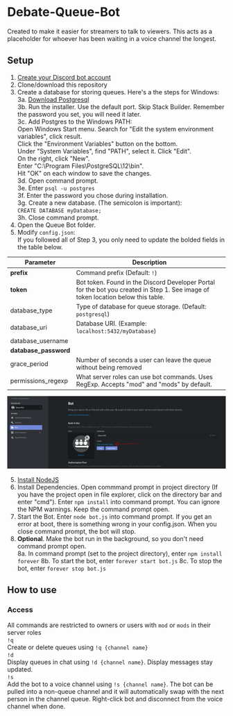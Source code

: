 # Debate-Queue-Bot
Created to make it easier for streamers to talk to viewers. This acts as a placeholder for whoever has been waiting in a voice channel the longest.  
  
## Setup
1. [Create your Discord bot account](https://discordpy.readthedocs.io/en/latest/discord.html)  
2. Clone/download this repository  
3. Create a database for storing queues. Here's a the steps for Windows:  
	3a. [Download Postgresql](https://www.enterprisedb.com/downloads/postgres-postgresql-downloads)  
	3b. Run the installer. Use the default port. Skip Stack Builder. Remember the password you set, you will need it later.  
	3c. Add Postgres to the Windows PATH:  
		Open Windows Start menu. Search for "Edit the system environment variables", click result.  
		Click the "Environment Variables" button on the bottom.  
		Under "System Variables", find "PATH", select it. Click "Edit".  
		On the right, click "New".  
		Enter "C:\Program Files\PostgreSQL\12\bin".  
		Hit "OK" on each window to save the changes.  
	3d. Open command prompt.  
	3e. Enter `psql -u postgres`  
	3f. Enter the password you chose during installation.   
	3g. Create a new database. (The semicolon is important):  
		`CREATE DATABASE myDatabase;`  
	3h. Close command prompt.  
4. Open the Queue Bot folder.  
5. Modify `config.json`:  
	If you followed all of Step 3, you only need to update the bolded fields in the table below.

| Parameter             | Description                                                                                                                       |
|-----------------------|-----------------------------------------------------------------------------------------------------------------------------------|
| **prefix**            | Command prefix (Default: `!`)                                                                                                     |
| **token**             | Bot token. Found in the Discord Developer Portal for the bot you created in Step 1. See image of token location below this table. |
| database_type         | Type of database for queue storage. (Default: `postgresql`)                                                                       |
| database_uri          | Database URI. (Example: `localhost:5432/myDatabase`)						       							                        |
| database_username     |                                                                                                                                   |
| **database_password** |                                                                                                                                   |
| grace_period          | Number of seconds a user can leave the queue without being removed                                                                |
| permissions_regexp    | What server roles can use bot commands. Uses RegExp. Accepts "mod" and "mods" by default.                                         |

![Token Location](docs/token_location.PNG)  

5. [Install NodeJS](https://discordjs.guide/preparations/#installing-node-js)  
6. Install Dependencies. Open commmand prompt in project directory (If you have the project open in file explorer, click on the directory bar and enter "cmd"). Enter `npm install` into command prompt. You can ignore the NPM warnings. Keep the command prompt open.
7. Start the Bot. Enter `node bot.js` into command prompt. If you get an error at boot, there is something wrong in your config.json. When you close command prompt, the bot will stop.  
8. **Optional**. Make the bot run in the background, so you don't need command prompt open.  
	8a. In command prompt (set to the project directory), enter `npm install forever`
	8b. To start the bot, enter `forever start bot.js`
	8c. To stop the bot, enter `forever stop bot.js`
  
## How to use
### Access  
All commands are restricted to owners or users with `mod` or `mods` in their server roles  
`!q`  
Create or delete queues using `!q {channel name}`  
`!d`  
Display queues in chat using `!d {channel name}`. Display messages stay updated.  
`!s`  
Add the bot to a voice channel using `!s {channel name}`. The bot can be pulled into a non-queue channel and it will automatically swap with the next person in the channel queue. Right-click bot and disconnect from the voice channel when done.

